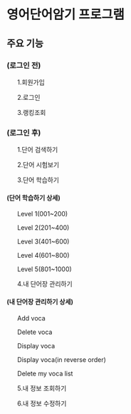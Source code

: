 <h1>영어단어암기 프로그램</h1>
<h2>주요 기능</h2>
<h3>(로그인 전)</h3>
<ul>1.회원가입</ul>
<ul>2.로그인</ul>
<ul>3.랭킹조회</ul>
<h3>(로그인 후)</h3>
<ul>1.단어 검색하기</ul>
<ul>2.단어 시험보기</ul>
<ul>3.단어 학습하기</ul>
<h4>(단어 학습하기 상세)</h4>
<ul>Level 1(001~200)</ul>
<ul>Level 2(201~400)</ul>
<ul>Level 3(401~600)</ul>
<ul>Level 4(601~800)</ul>
<ul>Level 5(801~1000)</ul>
<ul>4.내 단어장 관리하기</ul>
<h4>(내 단어장 관리하기 상세)</h4>
<ul>Add voca</ul>
<ul>Delete voca</ul>
<ul>Display voca</ul>
<ul>Display voca(in reverse order)</ul>
<ul>Delete my voca list</ul>
<ul>5.내 정보 조회하기</ul>
<ul>6.내 정보 수정하기</ul>
